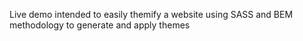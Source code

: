 Live demo intended to easily themify a website using SASS and BEM methodology to generate and apply themes

